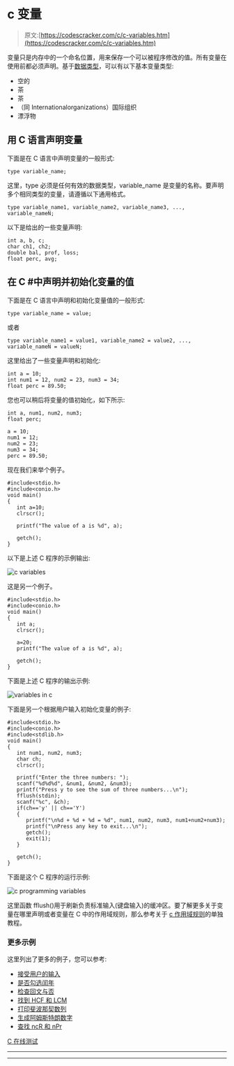 # c 变量

> 原文:[https://codescracker.com/c/c-variables.htm](https://codescracker.com/c/c-variables.htm)

变量只是内存中的一个命名位置，用来保存一个可以被程序修改的值。所有变量在使用前都必须声明。基于[数据类型](/c/c-data-types.htm)，可以有以下基本变量类型:

*   空的
*   茶
*   茶
*   （同 Internationalorganizations）国际组织
*   漂浮物

## 用 C 语言声明变量

下面是在 C 语言中声明变量的一般形式:

```
type variable_name;
```

这里，type 必须是任何有效的数据类型，variable_name 是变量的名称。要声明多个相同类型的变量，请遵循以下通用格式。

```
type variable_name1, variable_name2, variable_name3, ..., variable_nameN;
```

以下是给出的一些变量声明:

```
int a, b, c;
char ch1, ch2;
double bal, prof, loss;
float perc, avg;
```

## 在 C #中声明并初始化变量的值

下面是在 C 语言中声明和初始化变量值的一般形式:

```
type variable_name = value;
```

或者

```
type variable_name1 = value1, variable_name2 = value2, ..., variable_nameN = valueN;
```

这里给出了一些变量声明和初始化:

```
int a = 10;
int num1 = 12, num2 = 23, num3 = 34;
float perc = 89.50;
```

您也可以稍后将变量的值初始化，如下所示:

```
int a, num1, num2, num3;
float perc;

a = 10;
num1 = 12;
num2 = 23;
num3 = 34;
perc = 89.50;
```

现在我们来举个例子。

```
#include<stdio.h>
#include<conio.h>
void main()
{
   int a=10;
   clrscr();

   printf("The value of a is %d", a);

   getch();
}
```

以下是上述 C 程序的示例输出:

![c variables](../Images/63e775780e350892b5ee610fbff2c8ec.png)

这是另一个例子。

```
#include<stdio.h>
#include<conio.h>
void main()
{
   int a;
   clrscr();

   a=20;
   printf("The value of a is %d", a);

   getch();
}
```

下面是上述 C 程序的输出示例:

![variables in c](../Images/26821d799e67e82a832e4ee21a5e6315.png)

下面是另一个根据用户输入初始化变量的例子:

```
#include<stdio.h>
#include<conio.h>
#include<stdlib.h>
void main()
{
   int num1, num2, num3;
   char ch;
   clrscr();

   printf("Enter the three numbers: ");
   scanf("%d%d%d", &num1, &num2, &num3);
   printf("Press y to see the sum of three numbers...\n");
   fflush(stdin);
   scanf("%c", &ch);
   if(ch=='y' || ch=='Y')
   {
      printf("\n%d + %d + %d = %d", num1, num2, num3, num1+num2+num3);
      printf("\nPress any key to exit...\n");
      getch();
      exit(1);
   }

   getch();
}
```

下面是这个 C 程序的运行示例:

![c programming variables](../Images/fa6251cc3df6d497ddb75d8bb8f3d711.png)

这里函数 fflush()用于刷新负责标准输入(键盘输入)的缓冲区。要了解更多关于变量在哪里声明或者变量在 C 中的作用域规则，那么参考关于 [c 作用域规则](/c/c-scope-rules.htm)的单独教程。

### 更多示例

这里列出了更多的例子，您可以参考:

*   [接受用户的输入](/c/program/c-program-receive-input.htm)
*   [是否勾选闰年](/c/program/c-program-check-leap-year.htm)
*   [检查回文与否](/c/program/c-program-palindrome-number.htm)
*   [找到 HCF 和 LCM](/c/program/c-program-find-hcf-lcm.htm)
*   [打印斐波那契数列](/c/program/c-program-print-fabonacci-series.htm)
*   [生成阿姆斯特朗数字](/c/program/c-program-generate-armstrong-number.htm)
*   [查找 ncR 和 nPr](/c/program/c-program-find-ncr-npr.htm)

[C 在线测试](/exam/showtest.php?subid=2)

* * *

* * *